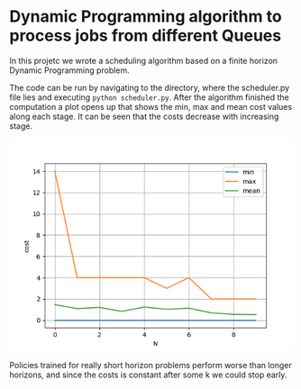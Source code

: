 # Dynamic Programming algorithm to process jobs from different Queues

In this projetc we wrote a scheduling algorithm based on a finite horizon Dynamic Programming problem. 

The code can be run by navigating to the directory, where the scheduler.py file lies and executing 
`
python scheduler.py
`.
After the algorithm finished the computation a plot opens up that shows the min, max and mean cost values along each stage. 
It can be seen that the costs decrease with increasing stage.

![Alt](Bilder/cost_plot.png)

Policies trained for really short horizon problems perform worse than longer horizons, and since the costs is constant after some k we could stop early.
